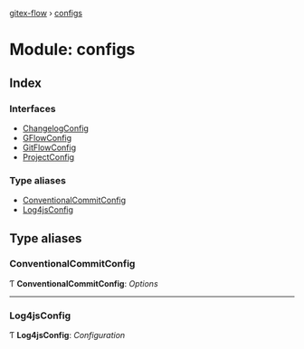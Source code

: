 [gitex-flow](../README.md) › [configs](configs.md)

# Module: configs

## Index

### Interfaces

* [ChangelogConfig](../interfaces/configs.changelogconfig.md)
* [GFlowConfig](../interfaces/configs.gflowconfig.md)
* [GitFlowConfig](../interfaces/configs.gitflowconfig.md)
* [ProjectConfig](../interfaces/configs.projectconfig.md)

### Type aliases

* [ConventionalCommitConfig](configs.md#conventionalcommitconfig)
* [Log4jsConfig](configs.md#log4jsconfig)

## Type aliases

###  ConventionalCommitConfig

Ƭ **ConventionalCommitConfig**: *Options*

___

###  Log4jsConfig

Ƭ **Log4jsConfig**: *Configuration*
